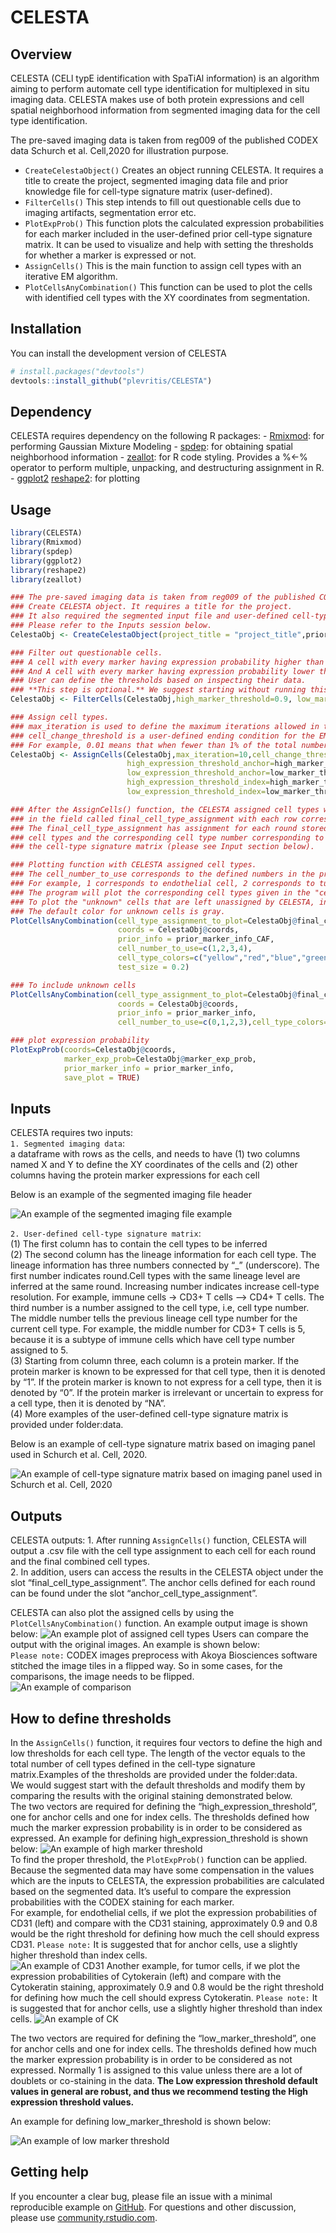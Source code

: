 
<!-- README.md is generated from README.Rmd. Please edit that file -->

# CELESTA

<!-- badges: start -->
<!-- badges: end -->

## Overview

CELESTA (CELl typE identification with SpaTiAl information) is an
algorithm aiming to perform automate cell type identification for
multiplexed in situ imaging data. CELESTA makes use of both protein
expressions and cell spatial neighborhood information from segmented
imaging data for the cell type identification.

The pre-saved imaging data is taken from reg009 of the published CODEX
data Schurch et al. Cell,2020 for illustration purpose.

-   `CreateCelestaObject()` Creates an object running CELESTA. It
    requires a title to create the project, segmented imaging data file
    and prior knowledge file for cell-type signature matrix
    (user-defined).
-   `FilterCells()` This step intends to fill out questionable cells due
    to imaging artifacts, segmentation error etc.
-   `PlotExpProb()` This function plots the calculated expression
    probabilities for each marker included in the user-defined prior
    cell-type signature matrix. It can be used to visualize and help
    with setting the thresholds for whether a marker is expressed or
    not.
-   `AssignCells()` This is the main function to assign cell types with
    an iterative EM algorithm.
-   `PlotCellsAnyCombination()` This function can be used to plot the
    cells with identified cell types with the XY coordinates from
    segmentation.

## Installation

You can install the development version of CELESTA

``` r
# install.packages("devtools")
devtools::install_github("plevritis/CELESTA")
```

## Dependency

CELESTA requires dependency on the following R packages: -
[Rmixmod](https://cran.r-project.org/web/packages/Rmixmod/index.html):
for performing Gaussian Mixture Modeling -
[spdep](https://cran.r-project.org/web/packages/spdep/index.html): for
obtaining spatial neighborhood information -
[zeallot](https://cran.r-project.org/web/packages/zeallot/index.html):
for R code styling. Provides a %&lt;-% operator to perform multiple,
unpacking, and destructuring assignment in R. -
[ggplot2](https://cran.r-project.org/web/packages/ggplot2/index.html)
[reshape2](https://cran.r-project.org/web/packages/reshape2/index.html):
for plotting

## Usage

``` r
library(CELESTA)
library(Rmixmod)
library(spdep)
library(ggplot2)
library(reshape2)
library(zeallot)

### The pre-saved imaging data is taken from reg009 of the published CODEX data Schurch et al. Cell,2020
### Create CELESTA object. It requires a title for the project. 
### It also required the segmented input file and user-defined cell-type signature matrix.
### Please refer to the Inputs session below.
CelestaObj <- CreateCelestaObject(project_title = "project_title",prior_marker_info,imaging_data)

### Filter out questionable cells. 
### A cell with every marker having expression probability higher than 0.9 are filtered out. 
### And A cell with every marker having expression probability lower than 0.4 are filtered out. 
### User can define the thresholds based on inspecting their data. 
### **This step is optional.** We suggest starting without running this step to see whether there are many doublets/triplets.
CelestaObj <- FilterCells(CelestaObj,high_marker_threshold=0.9, low_marker_threshold=0.4)

### Assign cell types. 
### max_iteration is used to define the maximum iterations allowed in the EM algorithm per round. 
### cell_change_threshold is a user-defined ending condition for the EM algorithm. 
### For example, 0.01 means that when fewer than 1% of the total number of cells do not change identity, the algorithm will stop.
CelestaObj <- AssignCells(CelestaObj,max_iteration=10,cell_change_threshold=0.01,
                          high_expression_threshold_anchor=high_marker_threshold_anchor,
                          low_expression_threshold_anchor=low_marker_threshold_anchor,
                          high_expression_threshold_index=high_marker_threshold_iteration,
                          low_expression_threshold_index=low_marker_threshold_iteration)

### After the AssignCells() function, the CELESTA assigned cell types will be stored in the CelestaObj
### in the field called final_cell_type_assignment with each row corresponding to a cell. 
### The final_cell_type_assignment has assignment for each round stored in each column, the final 
### cell types and the corresponding cell type number corresponding to the cell type specified in 
### the cell-type signature matrix (please see Input section below).

### Plotting function with CELESTA assigned cell types.
### The cell_number_to_use corresponds to the defined numbers in the prior cell-type signature matrix.
### For example, 1 corresponds to endothelial cell, 2 corresponds to tumor cell.
### The program will plot the corresponding cell types given in the "cell_number_to_use" parameter.
### To plot the "unknown" cells that are left unassigned by CELESTA, include 0 in the list.
### The default color for unknown cells is gray.
PlotCellsAnyCombination(cell_type_assignment_to_plot=CelestaObj@final_cell_type_assignment[,(CelestaObj@total_rounds+1)],
                        coords = CelestaObj@coords,
                        prior_info = prior_marker_info_CAF,
                        cell_number_to_use=c(1,2,3,4),
                        cell_type_colors=c("yellow","red","blue","green"),
                        test_size = 0.2)

### To include unknown cells
PlotCellsAnyCombination(cell_type_assignment_to_plot=CelestaObj@final_cell_type_assignment[,5],
                        coords = CelestaObj@coords,
                        prior_info = prior_marker_info,
                        cell_number_to_use=c(0,1,2,3),cell_type_colors=c("yellow","red","blue"))

### plot expression probability
PlotExpProb(coords=CelestaObj@coords,
            marker_exp_prob=CelestaObj@marker_exp_prob,
            prior_marker_info = prior_marker_info,
            save_plot = TRUE)
```

## Inputs

CELESTA requires two inputs:<br/> `1. Segmented imaging data`: <br/> a
dataframe with rows as the cells, and needs to have (1) two columns
named X and Y to define the XY coordinates of the cells and (2) other
columns having the protein marker expressions for each cell<br/>

Below is an example of the segmented imaging file header

![An example of the segmented imaging file
example](images/segmented_file_example.png)

`2. User-defined cell-type signature matrix`:<br/> (1) The first column
has to contain the cell types to be inferred <br/> (2) The second column
has the lineage information for each cell type. The lineage information
has three numbers connected by “\_” (underscore). The first number
indicates round.Cell types with the same lineage level are inferred at
the same round. Increasing number indicates increase cell-type
resolution. For example, immune cells -&gt; CD3+ T cells –&gt; CD4+ T
cells. The third number is a number assigned to the cell type, i.e, cell
type number. The middle number tells the previous lineage cell type
number for the current cell type. For example, the middle number for
CD3+ T cells is 5, because it is a subtype of immune cells which have
cell type number assigned to 5.<br/> (3) Starting from column three,
each column is a protein marker. If the protein marker is known to be
expressed for that cell type, then it is denoted by “1”. If the protein
marker is known to not express for a cell type, then it is denoted by
“0”. If the protein marker is irrelevant or uncertain to express for a
cell type, then it is denoted by “NA”.<br/> (4) More examples of the
user-defined cell-type signature matrix is provided under
folder:data.<br/>

Below is an example of cell-type signature matrix based on imaging panel
used in Schurch et al. Cell, 2020.

![An example of cell-type signature matrix based on imaging panel used
in Schurch et al. Cell, 2020](images/prior_matrix_example.png)

## Outputs

CELESTA outputs: 1. After running `AssignCells()` function, CELESTA will
output a .csv file with the cell type assignment to each cell for each
round and the final combined cell types. <br/> 2. In addition, users can
access the results in the CELESTA object under the slot
“final\_cell\_type\_assignment”. The anchor cells defined for each round
can be found under the slot “anchor\_cell\_type\_assignment”.<br/>

CELESTA can also plot the assigned cells by using the
`PlotCellsAnyCombination()` function. An example output image is shown
below: ![An example plot of assigned cell
types](images/plot_cell_assignment.png) Users can compare the output
with the original images. An example is shown below:<br/> `Please note:`
CODEX images preprocess with Akoya Biosciences software stitched the
image tiles in a flipped way. So in some cases, for the comparisons, the
image needs to be flipped.<br/> ![An example of
comparison](images/demo_image.png)

## How to define thresholds

In the `AssignCells()` function, it requires four vectors to define the
high and low thresholds for each cell type. The length of the vector
equals to the total number of cell types defined in the cell-type
signature matrix.Examples of the thresholds are provided under the
folder:data.<br/> We would suggest start with the default thresholds and
modify them by comparing the results with the original staining
demonstrated below.<br/> The two vectors are required for defining the
“high\_expression\_threshold”, one for anchor cells and one for index
cells. The thresholds defined how much the marker expression probability
is in order to be considered as expressed. An example for defining
high\_expression\_threshold is shown below: ![An example of high marker
threshold](images/high_threshold_example.png) <br/> To find the proper
threshold, the `PlotExpProb()` function can be applied. Because the
segmented data may have some compensation in the values which are the
inputs to CELESTA, the expression probabilities are calculated based on
the segmented data. It’s useful to compare the expression probabilities
with the CODEX staining for each marker.<br/> For example, for
endothelial cells, if we plot the expression probabilities of CD31
(left) and compare with the CD31 staining, approximately 0.9 and 0.8
would be the right threshold for defining how much the cell should
express CD31. `Please note:` It is suggested that for anchor cells, use
a slightly higher threshold than index cells.<br/> ![An example of
CD31](images/CD31_threshold.png) Another example, for tumor cells, if we
plot the expression probabilities of Cytokerain (left) and compare with
the Cytokeratin staining, approximately 0.9 and 0.8 would be the right
threshold for defining how much the cell should express Cytokeratin.
`Please note:` It is suggested that for anchor cells, use a slightly
higher threshold than index cells. ![An example of
CK](images/Cytokeratin_threshold.png)

The two vectors are required for defining the “low\_marker\_threshold”,
one for anchor cells and one for index cells. The thresholds defined how
much the marker expression probability is in order to be considered as
not expressed. Normally 1 is assigned to this value unless there are a
lot of doublets or co-staining in the data. **The Low expression
threshold default values in general are robust, and thus we recommend
testing the High expression threshold values.**<br/>

An example for defining low\_marker\_threshold is shown below:<br/>

![An example of low marker threshold](images/low_threshold_example.png)

## Getting help

If you encounter a clear bug, please file an issue with a minimal
reproducible example on
[GitHub](https://github.com/plevritis/CELESTA/issues). For questions and
other discussion, please use
[community.rstudio.com](https://community.rstudio.com/).
